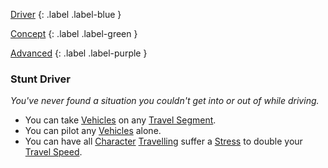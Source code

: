 
[Driver](Game/Character-Development#Driver)
{: .label .label-blue }

[Concept](Game/Character-Development#Concept)
{: .label .label-green }

[Advanced](Game/Character-Development#Advanced)
{: .label .label-purple }
### Stunt Driver
*You've never found a situation you couldn't get into or out of while driving.*
* You can take [Vehicles](Game/Assets#Vehicles) on any [Travel Segment](Game/Telling-The-Story#Travel%20Segment).
* You can pilot any [Vehicles](Game/Assets#Vehicles) alone.
* You can have all [Character](Game/Core/Terminology#Character) [Travelling](Game/Telling-The-Story#Travelling) suffer a [Stress](Game/Core/Blocks/Stress) to double your [Travel Speed](Game/Telling-The-Story#Travel%20Speed).